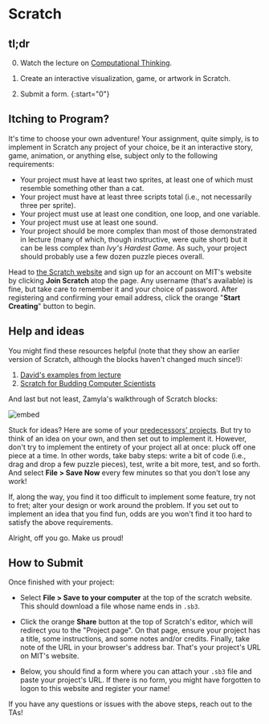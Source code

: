 # Scratch

## tl;dr

0. Watch the lecture on [Computational Thinking](/lectures/computational-thinking).

1. Create an interactive visualization, game, or artwork in Scratch.

2. Submit a form.
{:start="0"}

## Itching to Program?

It's time to choose your own adventure! Your assignment, quite simply, is to implement in Scratch any project of your choice, be it an interactive story, game, animation, or anything else, subject only to the following requirements:

* Your project must have at least two sprites, at least one of which must resemble something other than a cat.
* Your project must have at least three scripts total (i.e., not necessarily three per sprite).
* Your project must use at least one condition, one loop, and one variable.
* Your project must use at least one sound.
* Your project should be more complex than most of those demonstrated in lecture (many of which, though instructive, were quite short) but it can be less complex than *Ivy's Hardest Game*. As such, your project should probably use a few dozen puzzle pieces overall.

Head to [the Scratch website](https://scratch.mit.edu/) and sign up for an account on MIT's website by clicking **Join Scratch** atop the page. Any username (that's available) is fine, but take care to remember it and your choice of password.  After registering and confirming your email address, click the orange "**Start Creating**" button to begin.

## Help and ideas

You might find these resources helpful (note that they show an earlier version of Scratch, although the blocks haven't changed much since!):

1. [David's examples from lecture](https://scratch.mit.edu/studios/25128634/)
1. [Scratch for Budding Computer Scientists](https://cs.harvard.edu/malan/scratch/)

And last but not least, Zamyla's walkthrough of Scratch blocks:

![embed](https://www.youtube.com/embed/697pD31GCZg)

Stuck for ideas? Here are some of your [predecessors' projects](https://scratch.mit.edu/studios/4248580/). But try to think of an idea on your own, and then set out to implement it. However, don't try to implement the entirety of your project all at once: pluck off one piece at a time. In other words, take baby steps: write a bit of code (i.e., drag and drop a few puzzle pieces), test, write a bit more, test, and so forth. And select **File > Save Now** every few minutes so that you don't lose any work!

If, along the way, you find it too difficult to implement some feature, try not to fret; alter your design or work around the problem. If you set out to implement an idea that you find fun, odds are you won't find it too hard to satisfy the above requirements. 

Alright, off you go. Make us proud! 

## How to Submit

Once finished with your project:

- Select **File > Save to your computer** at the top of the scratch website. This should download a file whose name ends in `.sb3`.

- Click the orange **Share** button at the top of Scratch's editor, which will redirect you to the "Project page". On that page, ensure your project has a title, some instructions, and some notes and/or credits. Finally, take note of the URL in your browser's address bar. That's your project's URL on MIT's website.

- Below, you should find a form where you can attach your `.sb3` file and paste your project's URL. If there is no form, you might have forgotten to logon to this website and register your name!

If you have any questions or issues with the above steps, reach out to the TAs!
